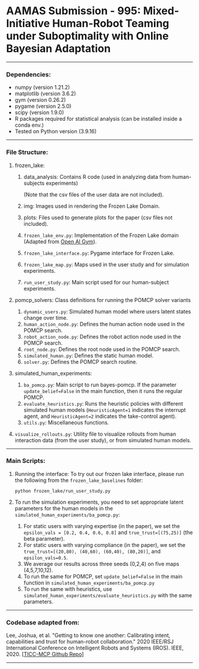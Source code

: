 # AAMAS Submission - 995: Mixed-Initiative Human-Robot Teaming under Suboptimality with Online Bayesian Adaptation




---

### Dependencies:
- numpy (version 1.21.2)
- matplotlib (version 3.6.2)
- gym (version 0.26.2)
- pygame (version 2.5.0)
- scipy (version 1.9.0)
- R packages required for statistical analysis (can be installed inside a conda env.)
- Tested on Python version (3.9.16)

---
### File Structure:
1. frozen_lake:
   1. data_analysis: Contains R code (used in analyzing data from human-subjects experiments)

      (Note that the csv files of the user data are not included).
   2. img: Images used in rendering the Frozen Lake Domain.
   3. plots: Files used to generate plots for the paper (csv files not included).
   4. ``frozen_lake_env.py``: Implementation of the Frozen Lake domain (Adapted from [Open AI Gym](https://www.gymlibrary.dev/environments/toy_text/frozen_lake/)).
   5. ``frozen_lake_interface.py``: Pygame interface for Frozen Lake.
   6. ``frozen_lake_map.py``: Maps used in the user study and for simulation experiments.
   7. ``run_user_study.py``: Main script used for our human-subject experiments.
   

2. pomcp_solvers: Class definitions for running the POMCP solver variants
   1. ``dynamic_users.py``: Simulated human model where users latent states change over time.
   2. ``human_action_node.py``: Defines the human action node used in the POMCP search.
   3. ``robot_action_node.py``: Defines the robot action node used in the POMCP search.
   4. ``root_node.py``: Defines the root node used in the POMCP search.
   5. ``simulated_human.py``: Defines the static human model.
   6. ``solver.py``: Defines the POMCP search routine.


3. simulated_human_experiments:
   1. ``ba_pomcp.py``: Main script to run bayes-pomcp. If the parameter ``update_belief=False`` in the main function, then it runs the regular POMCP.
   2. ``evaluate_heuristics.py``: Runs the heuristic policies with different simulated human models (``HeuristicAgent=1`` indicates the interrupt agent, and ``HeuristicAgent=2`` indicates the take-control agent).
   3. ``utils.py``: Miscellaneous functions.


4. ``visualize_rollouts.py``: Utility file to visualize rollouts from human interaction data (from the user study), or from simulated human models.
---
### Main Scripts:
1. Running the interface: To try out our frozen lake interface, please run the following from the ``frozen_lake_baselines`` folder:

   
   ``python frozen_lake/run_user_study.py``
2. To run the simulation experiments, you need to set appropriate latent parameters for the human models in the ``simulated_human_experiments/ba_pomcp.py``:
   1. For static users with varying expertise (in the paper), we set the ``epsilon_vals = [0.2, 0.4, 0.6, 0.8]`` and ``true_trust=[(75,25)]`` (the beta parameter).
   2. For static users with varying compliance (in the paper), we set the ``true_trust=[(20,80), (40,60), (60,40), (80,20)]``, and ``epsilon_vals=0.5``.
   3. We average our results across three seeds (0,2,4) on five maps (4,5,7,10,12).
   4. To run the same for POMCP, set ``update_belief=False`` in the main function in ``simulated_human_experiments/ba_pomcp.py``
   5. To run the same with heuristics, use ``simulated_human_experiments/evaluate_heuristics.py`` with the same parameters.

---
### Codebase adapted from:


Lee, Joshua, et al. "Getting to know one another: Calibrating intent, capabilities and trust for human-robot collaboration." 
2020 IEEE/RSJ International Conference on Intelligent Robots and Systems (IROS). IEEE, 2020.
[[TICC-MCP Github Repo](https://github.com/clear-nus/TICC-MCP)]

---

